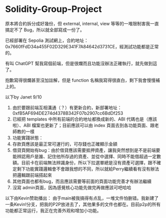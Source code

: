 # Solidity-Group-Project

原本將合約拆分成好幾份，但 external, internal, view 等等的一堆限制害我一直搞定不了 Bug，所以就全部寫成一份了。

已經部署在 Sepolia 測試網上，合約地址：0x7660fFdD34a455F02D329E341F7A84642d3731CE，經測試功能都是正常的。

有叫 ChatGPT 幫我寫個前端，但是很爛而且功能沒辦法正確執行，就先做到這了。

抱歉寫得很爛甚至沒加註解，但是 function 名稱我寫得很直白，剩下我會慢慢補上的。


以下by Janet 9/10
1. 由於要跟前端互相溝通（？）有更新合約，新部署地址：0xfB5AF694DE274d4378B342F07b2907cc6BdDf253
2. 已經把 templates 中所有前端的合約地址都換成新的、ABI 代碼也是（應該啦）、ABI 檔案也更新了；目前應該可以由 index 頁面去到各功能頁面、跟老師教的一樣
3. 功能實踐狀態：
4. 存款頁應該是最正常可運行的，可存錢也正確顯示金額
5. 借貸頁開始有bug：由於借貸應該需要抵押資產，讓我突然想到是不是前端要能辨認用戶是誰、記住他所存過的資產、並從中選擇、同時不能借超過一定數額。目前卡在前端無法辨識身份，所以下拉選單總是沒有資產可選擇，跟不確定剩下功能實踐邏輯會不會跟我想的不同，所以就給Perry繼續看有沒有辦法把邏輯跟前端搭起來
6. 其他頁面也都有bug，而且應該需要等前面的頁面功能完善才有辦法繼續
7. 沒寫 admin頁面，因為感覺核心功能先做完再做應該可吧哈哈


以下由Kevin赞助播出：
由于main被我搞得有点乱，一堆文件怕删错。我新建了一条Kevin!分支，把我的P2P放进去了，其他果多的文件也都在。目前p2p的所有功能都正常运行，我正在完善外观和增加小功能。
